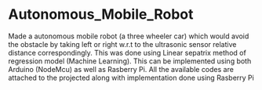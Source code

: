 # Autonomous_Mobile_Robot
Made a autonomous mobile robot (a three wheeler car) which would avoid the obstacle by taking left or right 
w.r.t to the ultrasonic sensor relative distance correspondingly. This was done using Linear sepatrix method of regression model (Machine Learning). 
This can be implemented using both Arduino (NodeMcu) as well as Rasberry Pi.
All the available codes are attached to the projected along with implementation done using Rasberry Pi
